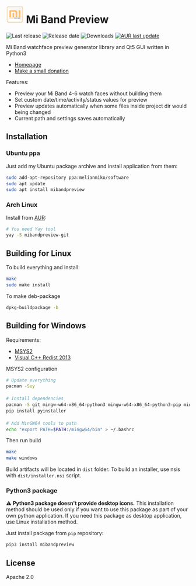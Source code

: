 # ![App icon](mibandpreview_qt/res/icon48.png) Mi Band Preview

![Last release](https://img.shields.io/github/v/release/melianmiko/mibandpreview)
![Release date](https://img.shields.io/github/release-date/melianmiko/mibandpreview)
![Downloads](https://img.shields.io/github/downloads/melianmiko/mibandpreview/total)
[![AUR last update](https://img.shields.io/aur/last-modified/mibandpreview-git?label=AUR%20Updated)](https://aur.archlinux.org/packages/mibandpreview-git/)

Mi Band watchface preview generator library and Qt5 GUI written in Python3

-   [Homepage](https://melianmiko.ru/mibandpreview)
-   [Make a small donation](https://melianmiko.ru/donate)

Features:
-   Preview your Mi Band 4-6 watch faces without building them
-   Set custom date/time/activity/status values for preview
-   Preview updates automatically when some files inside project dir would being changed
-   Current path and settings saves automatically

## Installation
### Ubuntu ppa
Just add my Ubuntu package archive and install application from them:
```bash
sudo add-apt-repository ppa:melianmiko/software
sudo apt update
sudo apt install mibandpreview
```

### Arch Linux
Install from [AUR](https://aur.archlinux.org/packages/mibandpreview-git/): 
```bash
# You need Yay tool
yay -S mibandpreview-git
```

## Building for Linux
To build everything and install:
```bash
make
sudo make install
```

To make deb-package
```bash
dpkg-buildpackage -b
```

## Building for Windows
Requirements:
- [MSYS2](https://www.msys2.org/)
- [Visual C++ Redist 2013](https://www.microsoft.com/ru-RU/download/details.aspx?id=40784)

MSYS2 configuration
```bash
# Update everything
pacman -Suy

# Install dependencies
pacman -S git mingw-w64-x86_64-python3 mingw-w64-x86_64-python3-pip mingw-w64-x86_64-python-pillow mingw-w64-x86_64-nsis make mingw-w64-x86_64-python-certifi mingw-w64-x86_64-python-pyqt5 mingw-w64-x86_64-qt5-tools
pip install pyinstaller

# Add MinGW64 tools to path
echo "export PATH=$PATH:/mingw64/bin" > ~/.bashrc
```

Then run build
```bash
make
make windows
```

Build artifacts will be located in `dist` folder.
To build an installer, use nsis with `dist/installer.nsi` script.

### Python3 package
⚠ **Python3 package doesn't provide desktop icons.** This installation method should be used only if you want to use
this package as part of your own python application. If you need this package as desktop application, use Linux installation 
method.

Just install package from `pip` repository:
```bash
pip3 install mibandpreview
```

## License
Apache 2.0
